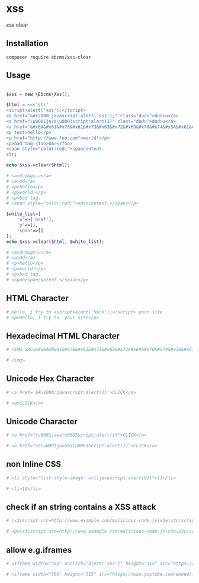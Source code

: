 # xss

xss clear

## Installation

``` 
composer require ebcms/xss-clear
```

## Usage

``` php

$xss = new \Ebcms\Xss();

$html = <<<'str'
<script>alert('xss');</script>
<a href="&#x2000;javascript:alert('xss');" class="dudu">dud>u</a>
<a href="\u0001java\u0003script:alert(1)" class="dudu">dud>u</a>
<a href="&#x6A&#x61&#x76&#x61&#x73&#x63&#x72&#x69&#x70&#x74&#x3A&#x61&#x6C&#x65&#x72&#x74&#x28&#x27&#x58&#x53&#x53&#x0027&#x29">dd</a>
<p test>hello</p>
<p href="http://www.foo.com">world!</p>
<p>bad tag.<foo>bar</foo>
<span style="color:red;">spancontent.
str;

echo $xss->clear($html);

# <a>dud&gt;u</a>
# <a>dd</a>
# <p>hello</p>
# <p>world!</p>
# <p>bad tag.
# <span style="color:red;">spancontent.</span></p>

$white_list=[
	'a'=>['href'],
	'p'=>[],
	'span'=>[]
];
echo $xss->clear($html, $white_list);

# <a>dud&gt;u</a>
# <a>dd</a>
# <p>hello</p>
# <p>world!</p>
# <p>bad tag.
# <span>spancontent.</span></p>
```

## HTML Character

``` php
# Hello, i try to <script>alert('Hack');</script> your site
# <p>Hello, i try to  your site</p>
```

## Hexadecimal HTML Character

``` php
# <IMG SRC=&#x6A&#x61&#x76&#x61&#x73&#x63&#x72&#x69&#x70&#x74&#x3A&#x61&#x6C&#x65&#x72&#x74&#x28&#x27&#x58&#x53&#x53&#x27&#x29>

# <img>
```

## Unicode Hex Character

``` php
# <a href='&#x2000;javascript:alert(1)'>CLICK</a>

# <a>CLICK</a>
```

## Unicode Character

``` php
# <a href="\u0001java\u0003script:alert(1)">CLICK</a>

# <a href="%5Cu0001java%5Cu0003script:alert(1)">CLICK</a>
```

## non Inline CSS

``` php
# <li style="list-style-image: url(javascript:alert(0))">11</li>

# <li>11</li>
```

## check if an string contains a XSS attack

``` php
# \x3cscript src=http://www.example.com/malicious-code.js\x3e\x3c/script\x3e

# <p>\x3cscript src=http://www.example.com/malicious-code.js\x3e\x3c/script\x3e</p>
```

## allow e.g.iframes

``` php
# <iframe width="560" onclick="alert('xss')" height="315" src="https://www.youtube.com/embed/foobar?rel=0&controls=0&showinfo=0" frameborder="0" allowfullscreen></iframe>

# <iframe width="560" height="315" src="https://www.youtube.com/embed/foobar?rel=0&controls=0&showinfo=0" frameborder="0" allowfullscreen></iframe>
```


